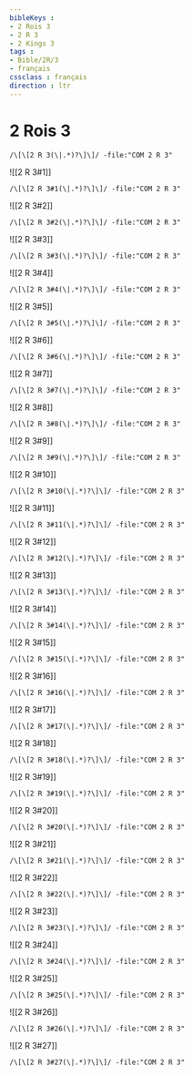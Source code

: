 ```yaml
---
bibleKeys : 
- 2 Rois 3
- 2 R 3
- 2 Kings 3
tags : 
- Bible/2R/3
- français
cssclass : français
direction : ltr
---
```


# 2 Rois 3

```query
/\[\[2 R 3(\|.*)?\]\]/ -file:"COM 2 R 3"
```



![[2 R 3#1]]

```query
/\[\[2 R 3#1(\|.*)?\]\]/ -file:"COM 2 R 3"
```

![[2 R 3#2]]

```query
/\[\[2 R 3#2(\|.*)?\]\]/ -file:"COM 2 R 3"
```

![[2 R 3#3]]

```query
/\[\[2 R 3#3(\|.*)?\]\]/ -file:"COM 2 R 3"
```

![[2 R 3#4]]

```query
/\[\[2 R 3#4(\|.*)?\]\]/ -file:"COM 2 R 3"
```

![[2 R 3#5]]

```query
/\[\[2 R 3#5(\|.*)?\]\]/ -file:"COM 2 R 3"
```

![[2 R 3#6]]

```query
/\[\[2 R 3#6(\|.*)?\]\]/ -file:"COM 2 R 3"
```

![[2 R 3#7]]

```query
/\[\[2 R 3#7(\|.*)?\]\]/ -file:"COM 2 R 3"
```

![[2 R 3#8]]

```query
/\[\[2 R 3#8(\|.*)?\]\]/ -file:"COM 2 R 3"
```

![[2 R 3#9]]

```query
/\[\[2 R 3#9(\|.*)?\]\]/ -file:"COM 2 R 3"
```

![[2 R 3#10]]

```query
/\[\[2 R 3#10(\|.*)?\]\]/ -file:"COM 2 R 3"
```

![[2 R 3#11]]

```query
/\[\[2 R 3#11(\|.*)?\]\]/ -file:"COM 2 R 3"
```

![[2 R 3#12]]

```query
/\[\[2 R 3#12(\|.*)?\]\]/ -file:"COM 2 R 3"
```

![[2 R 3#13]]

```query
/\[\[2 R 3#13(\|.*)?\]\]/ -file:"COM 2 R 3"
```

![[2 R 3#14]]

```query
/\[\[2 R 3#14(\|.*)?\]\]/ -file:"COM 2 R 3"
```

![[2 R 3#15]]

```query
/\[\[2 R 3#15(\|.*)?\]\]/ -file:"COM 2 R 3"
```

![[2 R 3#16]]

```query
/\[\[2 R 3#16(\|.*)?\]\]/ -file:"COM 2 R 3"
```

![[2 R 3#17]]

```query
/\[\[2 R 3#17(\|.*)?\]\]/ -file:"COM 2 R 3"
```

![[2 R 3#18]]

```query
/\[\[2 R 3#18(\|.*)?\]\]/ -file:"COM 2 R 3"
```

![[2 R 3#19]]

```query
/\[\[2 R 3#19(\|.*)?\]\]/ -file:"COM 2 R 3"
```

![[2 R 3#20]]

```query
/\[\[2 R 3#20(\|.*)?\]\]/ -file:"COM 2 R 3"
```

![[2 R 3#21]]

```query
/\[\[2 R 3#21(\|.*)?\]\]/ -file:"COM 2 R 3"
```

![[2 R 3#22]]

```query
/\[\[2 R 3#22(\|.*)?\]\]/ -file:"COM 2 R 3"
```

![[2 R 3#23]]

```query
/\[\[2 R 3#23(\|.*)?\]\]/ -file:"COM 2 R 3"
```

![[2 R 3#24]]

```query
/\[\[2 R 3#24(\|.*)?\]\]/ -file:"COM 2 R 3"
```

![[2 R 3#25]]

```query
/\[\[2 R 3#25(\|.*)?\]\]/ -file:"COM 2 R 3"
```

![[2 R 3#26]]

```query
/\[\[2 R 3#26(\|.*)?\]\]/ -file:"COM 2 R 3"
```

![[2 R 3#27]]

```query
/\[\[2 R 3#27(\|.*)?\]\]/ -file:"COM 2 R 3"
```

